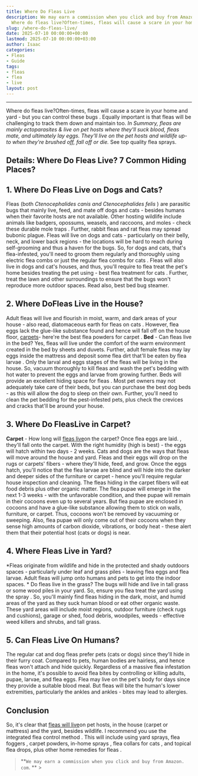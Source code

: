 ```yaml
---
title: Where Do Fleas Live
description: We may earn a commission when you click and buy from Amazon.com.  ---
  Where do fleas live?Often-times, fleas will cause a scare in your home and yard but...
slug: /where-do-fleas-live/
date: 2025-07-10 00:00:00+00:00
lastmod: 2025-07-10 00:00:00+03:00
author: Isaac
categories:
- Fleas
- Guide
tags:
- fleas
- flea
- live
layout: post
---
```

---
Where do fleas live?Often-times, fleas will cause a scare in your home and yard - but you can control these bugs . Equally important is that fleas will be challenging to track them down and maintain too. *In Summary, fleas are mainly ectoparasites & live on pet hosts where they'll suck blood, fleas mate, and ultimately lay eggs. They'll live on the pet hosts and wildlife up-to when they're brushed off, fall off or die.*
See top quality flea sprays.

## Details: Where Do Fleas Live? 7 Common Hiding Places?

## 1. Where Do Fleas Live on Dogs and Cats?
Fleas (both *Ctenocephalides canis and Ctenocephalides felis* ) are parasitic bugs that mainly live, feed, and mate off dogs and cats - besides humans when their favorite hosts are not available. Other hosting wildlife include animals like badgers, opossums, weasels, and raccoons, and moles - check these durable mole traps . Further, rabbit fleas and rat fleas may spread bubonic plague.
Fleas will live on dogs and cats - particularly on their belly, neck, and lower back regions - the locations will be hard to reach during self-grooming and thus a haven for the bugs. So, for dogs and cats, that's flea-infested, you'll need to groom them regularly and thoroughly using electric flea combs or just the regular flea combs for cats .
Fleas will also live in dogs and cat's houses, and thus, you'll require to flea treat the pet's home besides treating the pet using - best flea treatment for cats . Further, treat the lawn and other surroundings to ensure that the bugs won't reproduce more outdoor spaces. Read also, best bed bug steamer.

## 2. Where DoFleas Live in the House?
Adult fleas will live and flourish in moist, warm, and dark areas of your house - also read, diatomaceous earth for fleas on cats . However, flea eggs lack the glue-like substance found and hence will fall off on the house floor, [carpets](https://pestpolicy.com/can-fleas-live-in-carpets/)- here're the best flea powders for carpet . **Bed** - Can fleas live in the bed? Yes, fleas will live under the comfort of the warm environment created in the bed by sheets and duvets.
Further, adult female fleas may lay eggs inside the mattress and deposit some flea dirt that'll be eaten by flea larvae . Only the larval and eggs stages of the fleas will be living in the house. So, vacuum thoroughly to kill fleas and wash the pet's bedding with hot water to prevent the eggs and larvae from growing further. Beds will provide an excellent hiding space for fleas .
Most pet owners may not adequately take care of their beds, but you can purchase the best dog beds - as this will allow the dog to sleep on their own. Further, you'll need to clean the pet bedding for the pest-infested pets, plus check the crevices and cracks that'll be around your house.

## 3. Where Do FleasLive in Carpet?
**Carpet** - How long will [fleas live](https://pestpolicy.com/can-fleas-live-on-clothes/)on the carpet? Once flea eggs are laid. , they'll fall onto the carpet. With the right humidity (high is best) - the eggs will hatch within two days - 2 weeks. Cats and dogs are the ways that fleas will move around the house and yard. Fleas and their eggs will drop on the rugs or carpets' fibers - where they'll hide, feed, and grow.
Once the eggs hatch, you'll notice that the flea larvae are blind and will hide into the darker and deeper sides of the furniture or carpet - hence you'll require regular house inspection and cleaning. The fleas hiding in the carpet fibers will eat food debris plus other organic matter. The flea pupae will emerge in the next 1-3 weeks - with the unfavorable condition, and thee pupae will remain in their cocoons even up to several years.
But flea pupae are enclosed in cocoons and have a glue-like substance allowing them to stick on walls, furniture, or carpet. Thus, cocoons won't be removed by vacuuming or sweeping. Also, flea pupae will only come out of their cocoons when they sense high amounts of carbon dioxide, vibrations, or body heat - these alert them that their potential host (cats or dogs) is near.

## 4. Where Fleas Live in Yard?
*Fleas originate from wildlife and hide in the protected and shady outdoors spaces - particularly under leaf and grass piles - leaving flea eggs and flea larvae. Adult fleas will jump onto humans and pets to get into the indoor spaces. * Do fleas live in the grass? The bugs will hide and live in tall grass or some wood piles in your yard. So, ensure you flea treat the yard using the spray .
So, you'll mainly find fleas hiding in the dark, moist, and humid areas of the yard as they suck human blood or eat other organic waste. These yard areas will include moist regions, outdoor furniture (check rugs and cushions), garage or shed, food debris, woodpiles, weeds - effective weed killers and shrubs, and tall grass.

## **5. Can Fleas Live On Humans?**
The regular cat and dog fleas prefer pets (cats or dogs) since they'll hide in their furry coat. Compared to pets, human bodies are hairless, and hence fleas won't attach and hide quickly. Regardless of a massive flea infestation in the home, it's possible to avoid flea bites by controlling or killing adults, pupae, larvae, and flea eggs. Flea may live on the pet's body for days since they provide a suitable blood meal.
But fleas will bite the human's lower extremities, particularly the ankles and ankles - bites may lead to allergies.

## Conclusion
So, it's clear that [fleas will live](https://pestpolicy.com/can-fleas-live-in-human-hair/)on pet hosts, in the house (carpet or mattress) and the yard, besides wildlife. I recommend you use the integrated flea control method . This will include using yard sprays, flea foggers , carpet powders, in-home sprays , flea collars for cats , and topical flea drops, plus other home remedies for fleas .

> **`We may earn a commission when you click and buy from Amazon. com`. ** >